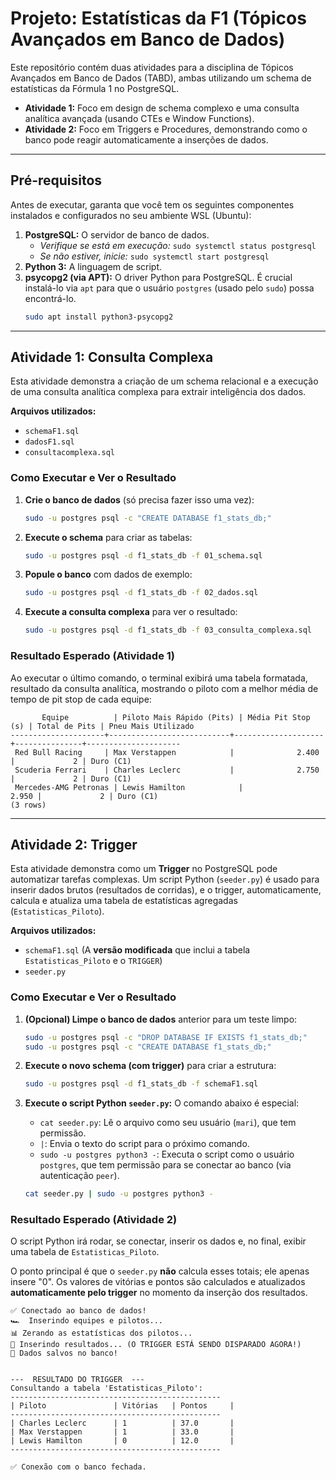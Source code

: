# Projeto: Estatísticas da F1 (Tópicos Avançados em Banco de Dados)

Este repositório contém duas atividades para a disciplina de Tópicos Avançados em Banco de Dados (TABD), ambas utilizando um schema de estatísticas da Fórmula 1 no PostgreSQL.

* **Atividade 1:** Foco em design de schema complexo e uma consulta analítica avançada (usando CTEs e Window Functions).
* **Atividade 2:** Foco em Triggers e Procedures, demonstrando como o banco pode reagir automaticamente a inserções de dados.

---

##  Pré-requisitos

Antes de executar, garanta que você tem os seguintes componentes instalados e configurados no seu ambiente WSL (Ubuntu):

1.  **PostgreSQL:** O servidor de banco de dados.
    * *Verifique se está em execução:* `sudo systemctl status postgresql`
    * *Se não estiver, inicie:* `sudo systemctl start postgresql`
2.  **Python 3:** A linguagem de script.
3.  **psycopg2 (via APT):** O driver Python para PostgreSQL. É crucial instalá-lo via `apt` para que o usuário `postgres` (usado pelo `sudo`) possa encontrá-lo.
    ```bash
    sudo apt install python3-psycopg2
    ```

---

## Atividade 1: Consulta Complexa

Esta atividade demonstra a criação de um schema relacional e a execução de uma consulta analítica complexa para extrair inteligência dos dados.

**Arquivos utilizados:**
* `schemaF1.sql`
* `dadosF1.sql`
* `consultacomplexa.sql`

### Como Executar e Ver o Resultado

1.  **Crie o banco de dados** (só precisa fazer isso uma vez):
    ```bash
    sudo -u postgres psql -c "CREATE DATABASE f1_stats_db;"
    ```

2.  **Execute o schema** para criar as tabelas:
    ```bash
    sudo -u postgres psql -d f1_stats_db -f 01_schema.sql
    ```

3.  **Popule o banco** com dados de exemplo:
    ```bash
    sudo -u postgres psql -d f1_stats_db -f 02_dados.sql
    ```

4.  **Execute a consulta complexa** para ver o resultado:
    ```bash
    sudo -u postgres psql -d f1_stats_db -f 03_consulta_complexa.sql
    ```

### Resultado Esperado (Atividade 1)

Ao executar o último comando, o terminal exibirá uma tabela formatada, resultado da consulta analítica, mostrando o piloto com a melhor média de tempo de pit stop de cada equipe:

```
       Equipe          | Piloto Mais Rápido (Pits) | Média Pit Stop (s) | Total de Pits | Pneu Mais Utilizado
---------------------+---------------------------+--------------------+---------------+---------------------
 Red Bull Racing     | Max Verstappen            |              2.400 |             2 | Duro (C1)
 Scuderia Ferrari    | Charles Leclerc           |              2.750 |             2 | Duro (C1)
 Mercedes-AMG Petronas | Lewis Hamilton            |              2.950 |             2 | Duro (C1)
(3 rows)
```

---

##  Atividade 2: Trigger

Esta atividade demonstra como um **Trigger** no PostgreSQL pode automatizar tarefas complexas. Um script Python (`seeder.py`) é usado para inserir dados brutos (resultados de corridas), e o trigger,
automaticamente, calcula e atualiza uma tabela de estatísticas agregadas (`Estatisticas_Piloto`).

**Arquivos utilizados:**
* `schemaF1.sql` (A **versão modificada** que inclui a tabela `Estatisticas_Piloto` e o `TRIGGER`)
* `seeder.py`

### Como Executar e Ver o Resultado

1.  **(Opcional) Limpe o banco de dados** anterior para um teste limpo:
    ```bash
    sudo -u postgres psql -c "DROP DATABASE IF EXISTS f1_stats_db;"
    sudo -u postgres psql -c "CREATE DATABASE f1_stats_db;"
    ```

2.  **Execute o novo schema (com trigger)** para criar a estrutura:
    ```bash
    sudo -u postgres psql -d f1_stats_db -f schemaF1.sql
    ```

3.  **Execute o script Python `seeder.py`:**
    O comando abaixo é especial:
    * `cat seeder.py`: Lê o arquivo como seu usuário (`mari`), que tem permissão.
    * `|`: Envia o texto do script para o próximo comando.
    * `sudo -u postgres python3 -`: Executa o script como o usuário `postgres`, que tem permissão para se conectar ao banco (via autenticação `peer`).

    ```bash
    cat seeder.py | sudo -u postgres python3 -
    ```

### Resultado Esperado (Atividade 2)

O script Python irá rodar, se conectar, inserir os dados e, no final, exibir uma tabela de `Estatisticas_Piloto`.

O ponto principal é que o `seeder.py` **não** calcula esses totais; ele apenas insere "0". Os valores de vitórias e pontos são calculados e atualizados **automaticamente pelo trigger** no momento da inserção dos resultados.

```
✅ Conectado ao banco de dados!
🏎️  Inserindo equipes e pilotos...
📊 Zerando as estatísticas dos pilotos...
🏁 Inserindo resultados... (O TRIGGER ESTÁ SENDO DISPARADO AGORA!)
💾 Dados salvos no banco!


---  RESULTADO DO TRIGGER  ---
Consultando a tabela 'Estatisticas_Piloto':
-----------------------------------------------
| Piloto               | Vitórias   | Pontos     |
-----------------------------------------------
| Charles Leclerc      | 1          | 37.0       |
| Max Verstappen       | 1          | 33.0       |
| Lewis Hamilton       | 0          | 12.0       |
-----------------------------------------------

✅ Conexão com o banco fechada.
```